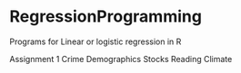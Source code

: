 # RegressionProgramming
Programs for Linear or logistic regression in R

Assignment 1
Crime
Demographics
Stocks
Reading
Climate